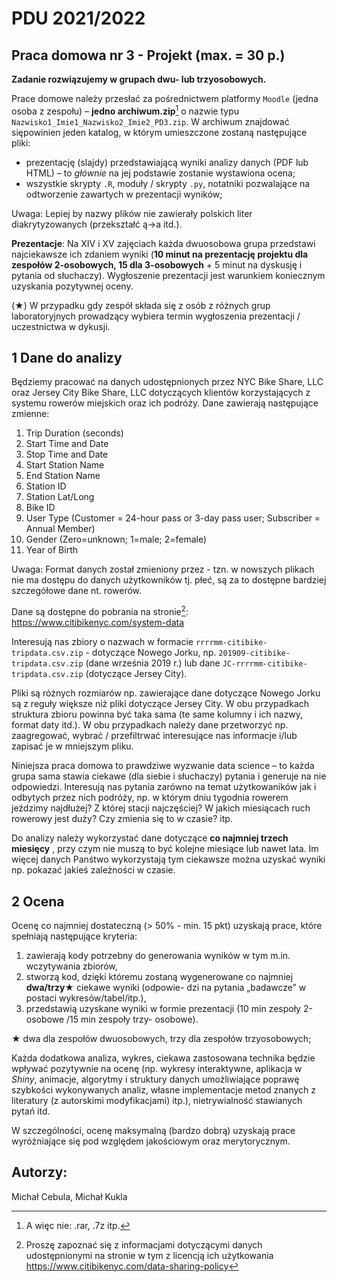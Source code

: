 # PDU 2021/2022

## Praca domowa nr 3 - Projekt (max. = 30 p.)

**Zadanie rozwiązujemy w grupach dwu- lub trzyosobowych.**

Prace domowe należy przesłać za pośrednictwem platformy `Moodle` (jedna osoba z zespołu) – **jedno archiwum.zip**[^1] o nazwie typu `Nazwisko1_Imie1_Nazwisko2_Imie2_PD3.zip`. W archiwum znajdować siępowinien jeden katalog, w którym umieszczone zostaną następujące pliki:

* prezentację (slajdy) przedstawiającą wyniki analizy danych (PDF lub HTML) – to *głównie* na jej podstawie zostanie wystawiona ocena;
* wszystkie skrypty `.R`, moduły / skrypty `.py`, notatniki pozwalające na odtworzenie zawartych w prezentacji wyników;

Uwaga: Lepiej by nazwy plików nie zawierały polskich liter diakrytyzowanych (przekształć ą&rarr;a itd.).

**Prezentacje**: Na XIV i XV zajęciach każda dwuosobowa grupa przedstawi najciekawsze ich zdaniem wyniki (**10 minut na prezentację projektu dla zespołów 2-osobowych, 15 dla 3-osobowych** + 5 minut na dyskusję i pytania od słuchaczy). Wygłoszenie prezentacji jest warunkiem koniecznym uzyskania pozytywnej oceny.

(&starf;) W przypadku gdy zespół składa się z osób z różnych grup laboratoryjnych prowadzący wybiera termin
wygłoszenia prezentacji / uczestnictwa w dykusji.

[^1]: A więc nie: .rar, .7z itp.

## 1 Dane do analizy

Będziemy pracować na danych udostępnionych przez NYC Bike Share, LLC oraz Jersey City Bike Share, LLC dotyczących klientów korzystających z systemu rowerów miejskich oraz ich podróży. Dane zawierają następujące zmienne:

1. Trip Duration (seconds)
2. Start Time and Date
3. Stop Time and Date
4. Start Station Name
5. End Station Name
6. Station ID
7. Station Lat/Long
8. Bike ID
9. User Type (Customer = 24-hour pass or 3-day pass user; Subscriber = Annual Member)
10. Gender (Zero=unknown; 1=male; 2=female)
11. Year of Birth

Uwaga: Format danych został zmieniony przez - tzn. w nowszych plikach nie ma dostępu do
danych użytkowników tj. płeć, są za to dostępne bardziej szczegółowe dane nt. rowerów.

Dane są dostępne do pobrania na stronie[^2]: https://www.citibikenyc.com/system-data

Interesują nas zbiory o nazwach w formacie `rrrrmm-citibike-tripdata.csv.zip` - dotyczące Nowego
Jorku, np. `201909-citibike-tripdata.csv.zip` (dane września 2019 r.) lub dane `JC-rrrrmm-citibike-tripdata.csv.zip` (dotyczące Jersey City).

Pliki są różnych rozmiarów np. zawierające dane dotyczące Nowego Jorku są z reguły większe niż pliki dotyczące Jersey City. W obu przypadkach struktura zbioru powinna być taka sama (te same kolumny i ich nazwy, format daty itd.). W obu przypadkach należy dane przetworzyć np. zaagregować, wybrać / przefiltrwać interesujące nas informacje i/lub zapisać je w mniejszym pliku.

Niniejsza praca domowa to prawdziwe wyzwanie data science – to każda grupa sama stawia ciekawe (dla siebie i słuchaczy) pytania i generuje na nie odpowiedzi. Interesują nas pytania zarówno na temat użytkowaników jak i odbytych przez nich podróży, np. w którym dniu tygodnia rowerem jeździmy najdłużej? Z której stacji najczęściej? W jakich miesiącach ruch rowerowy jest duży? Czy zmienia się to w czasie? itp.

Do analizy należy wykorzystać dane dotyczące **co najmniej trzech miesięcy** , przy czym nie muszą to być kolejne miesiące lub nawet lata. Im więcej danych Panśtwo wykorzystają tym ciekawsze można uzyskać wyniki np. pokazać jakieś zależności w czasie.

[^2]: Proszę zapoznać się z informacjami dotyczącymi danych udostępnionymi na stronie w tym z licencją ich użytkowania https://www.citibikenyc.com/data-sharing-policy

## 2 Ocena

Ocenę co najmniej dostateczną (> 50% - min. 15 pkt) uzyskają prace, które spełniają następujące kryteria:

1. zawierają kody potrzebny do generowania wyników w tym m.in. wczytywania zbiorów,
2. stworzą kod, dzięki któremu zostaną wygenerowane co najmniej **dwa/trzy&starf;** ciekawe wyniki (odpowie-
    dzi na pytania „badawcze” w postaci wykresów/tabel/itp.),
3. przedstawią uzyskane wyniki w formie prezentacji (10 min zespoły 2-osobowe /15 min zespoły trzy-
    osobowe).

&starf; dwa dla zespołów dwuosobowych, trzy dla zespołów trzyosobowych;

Każda dodatkowa analiza, wykres, ciekawa zastosowana technika będzie wpływać pozytywnie na ocenę (np. wykresy interaktywne, aplikacja w *Shiny*, animacje, algorytmy i struktury danych umożliwiające poprawę szybkości wykonywanych analiz, własne implementacje metod znanych z literatury (z autorskimi modyfikacjami) itp.), nietrywialność stawianych pytań itd.

W szczególności, ocenę maksymalną (bardzo dobrą) uzyskają prace wyróżniające się pod względem jakościowym oraz merytorycznym.


## Autorzy:
Michał Cebula, Michał Kukla
